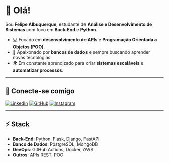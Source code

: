 # 👋 Olá!

Sou **Felipe Albuquerque**, estudante de **Análise e Desenvolvimento de Sistemas** com foco em **Back-End** e **Python**.

- 💻 Focado em **desenvolvimento de APIs** e **Programação Orientada a Objetos (POO)**.
- 🌱 Apaixonado por **bancos de dados** e sempre buscando aprender novas tecnologias.
- 🌍 Em constante aprendizado para criar **sistemas escaláveis** e **automatizar processos**.

---

## 🔗 Conecte-se comigo

[![LinkedIn](https://img.shields.io/badge/-LinkedIn-0A66C2?style=for-the-badge&logo=linkedin&logoColor=white)](https://www.linkedin.com/in/felpsszalbq) 
[![GitHub](https://img.shields.io/badge/-GitHub-181717?style=for-the-badge&logo=github&logoColor=white)](https://github.com/felpalbq)
[![Instagram](https://img.shields.io/badge/-Instagram-E4405F?style=for-the-badge&logo=instagram&logoColor=white)](https://www.instagram.com/felpsszalbq)

---

## ⚡ **Stack**

- **Back-End**: Python, Flask, Django, FastAPI
- **Banco de Dados**: PostgreSQL, MongoDB
- **DevOps**: GitHub Actions, Docker, AWS
- **Outros**: APIs REST, POO
